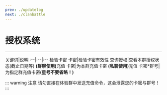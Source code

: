 ```yaml
---
prev: ./updatelog
next: ./clanbattle
---
```

# 授权系统<Badge text="轻量" type="tip"/><Badge text="标准" type="tip"/><Badge text="豪华" type="tip"/> 
---------

关键词|说明
:--|:--|:--
检验卡密 卡密|检验卡密有效性
查询授权|查看本群授权状态(截止日期等)
<b>(群聊使用)</B>充值 卡密|为本群充值卡密
<b>(私聊使用)</B>充值 卡密*群号|为指定群充值卡密<b>(星号不要省略！)</B>

::: warning 注意
请勿直接在体验群中发送充值命令，这会泄露您的卡密与群号！
:::